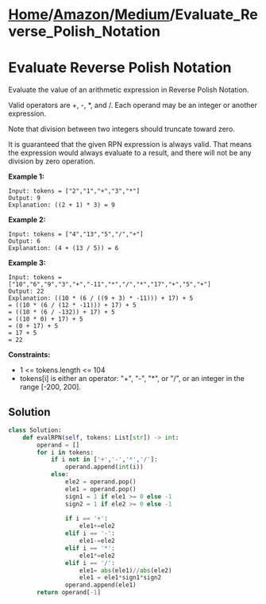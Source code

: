 # [Home](./../..)/[Amazon](./..)/[Medium](./)/Evaluate_Reverse_Polish_Notation
<h1>Evaluate Reverse Polish Notation</h1>

<p>
Evaluate the value of an arithmetic expression in Reverse Polish Notation.

Valid operators are +, -, *, and /. Each operand may be an integer or another expression.

Note that division between two integers should truncate toward zero.

It is guaranteed that the given RPN expression is always valid. That means the expression would always evaluate to a result, and there will not be any division by zero operation.

</p>

<b>Example 1:</b>

    Input: tokens = ["2","1","+","3","*"]
    Output: 9
    Explanation: ((2 + 1) * 3) = 9
    
<b>Example 2:</b>

    Input: tokens = ["4","13","5","/","+"]
    Output: 6
    Explanation: (4 + (13 / 5)) = 6
    
<b>Example 3:</b>

    Input: tokens = ["10","6","9","3","+","-11","*","/","*","17","+","5","+"]
    Output: 22
    Explanation: ((10 * (6 / ((9 + 3) * -11))) + 17) + 5
    = ((10 * (6 / (12 * -11))) + 17) + 5
    = ((10 * (6 / -132)) + 17) + 5
    = ((10 * 0) + 17) + 5
    = (0 + 17) + 5
    = 17 + 5
    = 22

<b>Constraints:</b>

- 1 <= tokens.length <= 104
- tokens[i] is either an operator: "+", "-", "*", or "/", or an integer in the range [-200, 200].

<h2>Solution</h2>

```python
class Solution:
    def evalRPN(self, tokens: List[str]) -> int:
        operand = []
        for i in tokens:
            if i not in ['+','-','*','/']:
                operand.append(int(i))
            else:
                ele2 = operand.pop()
                ele1 = operand.pop()
                sign1 = 1 if ele1 >= 0 else -1
                sign2 = 1 if ele2 >= 0 else -1
                
                if i == '+':
                    ele1+=ele2
                elif i == '-':
                    ele1-=ele2
                elif i == '*':
                    ele1*=ele2
                elif i == '/':
                    ele1= abs(ele1)//abs(ele2)
                    ele1 = ele1*sign1*sign2
                operand.append(ele1)
        return operand[-1]
```
